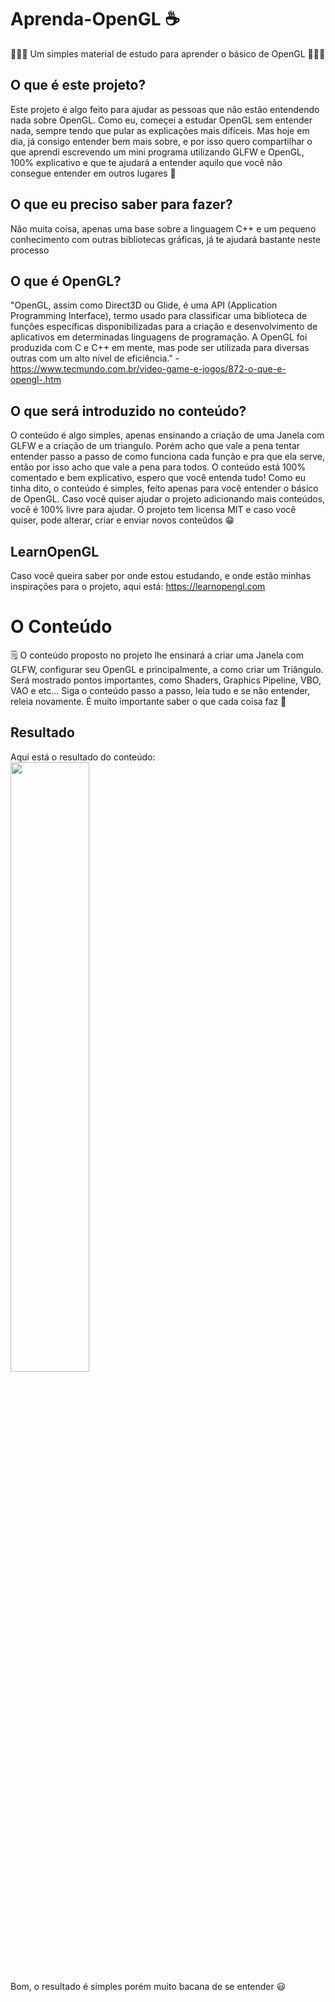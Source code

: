 # Aprenda-OpenGL ☕
👨🏿‍💻 Um simples material de estudo para aprender o básico de OpenGL 👨🏿‍💻

## O que é este projeto?
Este projeto é algo feito para ajudar as pessoas que não estão entendendo nada sobre OpenGL. Como eu, começei a estudar OpenGL sem entender nada, sempre tendo que pular as explicações mais difíceis. Mas hoje em dia, já consigo entender bem mais sobre, e por isso quero compartilhar o que aprendi escrevendo um mini programa utilizando GLFW e OpenGL, 100% explicativo e que te ajudará a entender aquilo que você não consegue entender em outros lugares 💬

## O que eu preciso saber para fazer?
Não muita coisa, apenas uma base sobre a linguagem C++ e um pequeno conhecimento com outras bibliotecas gráficas, já te ajudará bastante neste processo

## O que é OpenGL?
"OpenGL, assim como Direct3D ou Glide, é uma API (Application Programming Interface), termo usado para classificar uma biblioteca de funções específicas disponibilizadas para a criação e desenvolvimento de aplicativos em determinadas linguagens de programação. A OpenGL foi produzida com C e C++ em mente, mas pode ser utilizada para diversas outras com um alto nível de eficiência." - https://www.tecmundo.com.br/video-game-e-jogos/872-o-que-e-opengl-.htm 

## O que será introduzido no conteúdo?
O conteúdo é algo simples, apenas ensinando a criação de uma Janela com GLFW e a criação de um triangulo. Porém acho que vale a pena tentar entender passo a passo de como funciona cada função e pra que ela serve, então por isso acho que vale a pena para todos. O conteúdo está 100% comentado e bem explicativo, espero que você entenda tudo! Como eu tinha dito, o conteúdo é simples, feito apenas para você entender o básico de OpenGL. Caso você quiser ajudar o projeto adicionando mais conteúdos, você é 100% livre para ajudar. O projeto tem licensa MIT e caso você quiser, pode alterar, criar e enviar novos conteúdos 😁

## LearnOpenGL
Caso você queira saber por onde estou estudando, e onde estão minhas inspirações para o projeto, aqui está: https://learnopengl.com

# O Conteúdo
🗒️ O conteúdo proposto no projeto lhe ensinará a criar uma Janela com GLFW, configurar seu OpenGL e principalmente, a como criar um Triângulo. Será mostrado pontos importantes, como Shaders, Graphics Pipeline, VBO, VAO e etc...
Siga o conteúdo passo a passo, leia tudo e se não entender, releia novamente. É muito importante saber o que cada coisa faz 👀

## Resultado
Aqui está o resultado do conteúdo:
<br/>
<img src="https://cdn.discordapp.com/attachments/837039667265142838/881254062169927700/unknown.png" width="50%">
<br/>
Bom, o resultado é simples porém muito bacana de se entender 😃
